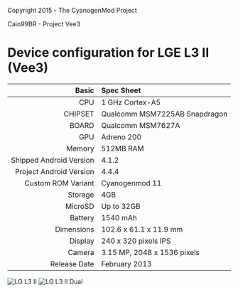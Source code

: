 Copyright 2015 - The CyanogenMod Project

Caio99BR - Project Vee3

Device configuration for LGE L3 II (Vee3)
=====================================

Basic   | Spec Sheet
-------:|:-------------------------
CPU     | 1 GHz Cortex-A5
CHIPSET | Qualcomm MSM7225AB Snapdragon
BOARD   | Qualcomm MSM7627A
GPU     | Adreno 200
Memory  | 512MB RAM
Shipped Android Version | 4.1.2
Project Android Version | 4.4.4
Custom ROM Variant | Cyanogenmod 11
Storage | 4GB
MicroSD | Up to 32GB
Battery | 1540 mAh
Dimensions | 102.6 x 61.1 x 11.9 mm
Display | 240 x 320 pixels IPS
Camera  | 3.15 MP, 2048 x 1536 pixels
Release Date | February 2013

![LG L3 II](http://cdn2.gsmarena.com/vv/pics/lg/lg-optimus-l3-ii.jpg "LG L3 II") ![LG L3 II Dual](http://cdn2.gsmarena.com/vv/pics/lg/lg-optimus-l3-ii-dual-2.jpg "LG L3 II Dual")
